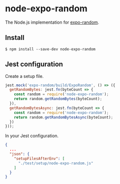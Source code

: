 # node-expo-random

The Node.js implementation for [expo-random](https://docs.expo.io/versions/latest/sdk/random/).

## Install

```
$ npm install --save-dev node-expo-random
```

## Jest configuration

Create a setup file.

```js
jest.mock('expo-random/build/ExpoRandom', () => ({
  getRandomBytes: jest.fn(byteCount => {
    const random = require('node-expo-random');
    return random.getRandomBytes(byteCount);
  }),
  getRandomBytesAsync: jest.fn(byteCount => {
    const random = require('node-expo-random');
    return random.getRandomBytesAsync(byteCount);
  })
}));
```

In your Jest configuration.

```json
{
  ...
  "json": {
    "setupFilesAfterEnv": [
      "./test/setup/node-expo-random.js"
    ]
  }
}
```
